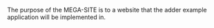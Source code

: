 The purpose of the MEGA-SITE is to a website that the adder example application
will be implemented in.
